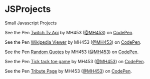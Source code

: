 # JSProjects
Small Javascript Projects

<p data-height="265" data-theme-id="dark" data-slug-hash="apRRQy" data-default-tab="js,result" data-user="MH453" data-embed-version="2" data-pen-title="Twitch Tv Api" class="codepen">See the Pen <a href="https://codepen.io/MH453/pen/apRRQy/">Twitch Tv Api</a> by MH453 (<a href="https://codepen.io/MH453">@MH453</a>) on <a href="https://codepen.io">CodePen</a>.</p>

<p data-height="265" data-theme-id="dark" data-slug-hash="XpYZJe" data-default-tab="result" data-user="MH453" data-embed-version="2" data-pen-title="Wikipedia Viewer" data-preview="true" class="codepen">See the Pen <a href="https://codepen.io/MH453/pen/XpYZJe/">Wikipedia Viewer</a> by MH453 (<a href="https://codepen.io/MH453">@MH453</a>) on <a href="https://codepen.io">CodePen</a>.</p>

<p data-height="265" data-theme-id="dark" data-slug-hash="vgpzNq" data-default-tab="js,result" data-user="MH453" data-embed-version="2" data-pen-title="Random Quotes" class="codepen">See the Pen <a href="https://codepen.io/MH453/pen/vgpzNq/">Random Quotes</a> by MH453 (<a href="https://codepen.io/MH453">@MH453</a>) on <a href="https://codepen.io">CodePen</a>.</p>
<script async src="https://production-assets.codepen.io/assets/embed/ei.js"></script>

<p data-height="265" data-theme-id="dark" data-slug-hash="akEXEo" data-default-tab="js,result" data-user="MH453" data-embed-version="2" data-pen-title="Tick tack toe game" class="codepen">See the Pen <a href="https://codepen.io/MH453/pen/akEXEo/">Tick tack toe game</a> by MH453 (<a href="https://codepen.io/MH453">@MH453</a>) on <a href="https://codepen.io">CodePen</a>.</p>

<p data-height="265" data-theme-id="dark" data-slug-hash="mOPrOZ" data-default-tab="html,result" data-user="MH453" data-embed-version="2" data-pen-title="Tribute Page" class="codepen">See the Pen <a href="https://codepen.io/MH453/pen/mOPrOZ/">Tribute Page</a> by MH453 (<a href="https://codepen.io/MH453">@MH453</a>) on <a href="https://codepen.io">CodePen</a>.</p>
